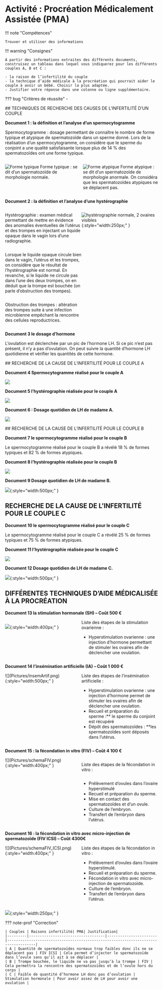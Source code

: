 # Activité : Procréation Médicalement Assistée (PMA)

!!! note "Compétences"

    Trouver et utiliser des informations 

!!! warning "Consignes"

    À partir des informations extraites des différents documents, construisez un tableau dans lequel vous indiquerez pour les différents couples A, B et C :

    - la raison de l’infertilité du couple 
    - la technique d’aide médicale à la procréation qui pourrait aider le couple à avoir un bébé. Choisir la plus adaptée. 
    - Justifier votre réponse dans une colonne ou ligne supplémentaire.

    
??? bug "Critères de réussite"
    - 

<div markdown style="page-break-after: always;">

## TECHNIQUES DE RECHERCHE DES CAUSES DE L’INFERTILITÉ D’UN COUPLE

**Document 1 : la définition et l’analyse d’un spermocytogramme**


Spermocytogramme : dosage permettant de connaître le nombre de forme typique et atypique de spermatozoïde dans un sperme donné.
Lors de la réalisation d’un spermocytogramme, on considère que le sperme du conjoint a une qualité satisfaisante lorsque plus de 14 % des spermatozoïdes ont une forme typique.

<div markdown style="display:flex; flex-direction: row">

<div markdown style="display:flex; flex: 1 1 0; flex-direction: column;padding-right:5px;" >

![Forme typique](Pictures/spzTypique.png)
Forme typique : se dit d’un spermatozoïde de morphologie normale.
</div>

<div markdown style="display:flex; flex: 1 1 0;  flex-direction: column; padding-left:5px;" >

![Forme atypique](Pictures/spzAtypique.png)
Forme atypique : se dit d’un spermatozoïde de morphologie anormale. On considéra que les spermatozoïdes atypiques ne se déplacent pas.

</div>
</div>

**Document 2 : la définition et l’analyse d’une hystérographie**

<div markdown style="display:flex; flex-direction: row" >
<div markdown style="display:flex; flex-direction: column; flex: 1 1 0;" >


Hystérographie : examen médical permettant de mettre en évidence des anomalies éventuelles de l’utérus et des trompes en injectant un liquide opaque dans le vagin lors d’une radiographie.


Lorsque le liquide opaque circule bien dans le vagin, l’utérus et les trompes, on considère que le résultat de l’hystérographie est normal. En revanche, si le liquide ne circule pas dans l’une des deux trompes, on en déduit que la trompe est bouchée (on parle d’obstruction des
trompes).

Obstruction des trompes : altération des trompes suite à une infection microbienne empêchant la rencontre des cellules reproductrices.

</div>

<div markdown style="display:flex; flex-direction: column; flex: 1 1 0;" >


![hystérographie normale, 2 ovaires visibles](Pictures/histerioNormal.png){:style="width:250px;"  }
</div>
</div>

**Document 3 le dosage d’hormone**

L’ovulation est déclenchée par un pic de l’hormone LH. Si ce pic n’est
pas présent, il n’y a pas d’ovulation. On peut suivre la quantité
d’hormone LH quotidienne et vérifier les quantités de cette hormone.

</div>
<div markdown style="page-break-after: always;">

## RECHERCHE DE LA CAUSE DE L’INFERTILITÉ POUR LE COUPLE A

**Document 4 Spermocytogramme réalisé pour le couple A**

![](Pictures/coupleASpermocytogramme.jpg)

**Document 5 l’hystérographie réalisée pour le couple A**

![](Pictures/coupleAHisterio.jpg)


**Document 6 : Dosage quotidien de LH de madame A.**

![](Pictures/coupleAdosageLH.png)

</div>
<div markdown style="page-break-after: always;">


## RECHERCHE DE LA CAUSE DE L’INFERTILITÉ POUR LE COUPLE B

**Document 7 le spermocytogramme réalisé pour le couple B**

Le spermocytogramme réalisé pour le couple B a révélé 18 % de formes typiques et 82 % de formes atypiques.

**Document 8 l’hystérographie réalisée pour le couple B**

![](Pictures/coupleBHisterio.png)

**Document 9 Dosage quotidien de LH de madame B.**

![](Pictures/coupleBdosageLH.jpg){:style="width:500px;"  }

</div>
<div markdown style="page-break-after: always;">


## RECHERCHE DE LA CAUSE DE L’INFERTILITÉ POUR LE COUPLE C

**Document 10 le spermocytogramme réalisé pour le couple C**

Le spermocytogramme réalisé pour le couple C a révélé 25 % de formes typiques et 75 % de formes atypiques.

**Document 11 l’hystérographie réalisée pour le couple C**


![](Pictures/coupleCHisterio.jpg)


**Document 12 Dosage quotidien de LH de madame C.**

![](Pictures/coupleCdosageLH.png){:style="width:500px;"  }

## DIFFÉRENTES TECHNIQUES D’AIDE MÉDICALISÉE À LA PROCRÉATION

**Document 13 la stimulation hormonale (SH) – Coût 500 €**
<div markdown style="display:flex; flex-direction:row;">

<div markdown style="display:flex;  flex : 1 1 0; flex-direction:row;">

![](Pictures/stimOvarienne.png){:style="width:400px;"  }
</div>
<div markdown style="display:flex; flex : 1 1 0;  flex-direction:column;">
Liste des étapes de la stimulation ovarienne :

- Hyperstimulation ovarienne : une injection d’hormone permettant de stimuler les ovaires afin de déclencher une ovulation.
</div>

</div>

**Document 14 l’insémination artificielle (IA) – Coût 1 000 €**

<div markdown style="display:flex; flex-direction:row;">

<div markdown style="display:flex;  flex : 1 1 0; flex-direction:row;">
![](Pictures/insemArtif.png){:style="width:500px;"  }
</div>
<div markdown style="display:flex; flex : 1 1 0;  flex-direction:column;">
Liste des étapes de l’insémination artificielle :

 
- Hyperstimulation ovarienne : une injection d’hormone permet de stimuler les ovaires afin de déclencher une ovulation.
- Recueil et préparation du sperme :** le sperme du conjoint est récupéré
- Dépôt des spermatozoïdes : **les spermatozoïdes sont déposés dans l’utérus.
</div>

</div>

**Document 15 : la fécondation in vitro (FIV) – Coût 4 100 €**

<div markdown style="display:flex; flex-direction:row;">

<div markdown style="display:flex;  flex : 1 1 0; flex-direction:row;">
![](Pictures/schemaFIV.png){:style="width:400px;"  }

</div>
<div markdown style="display:flex; flex : 1 1 0;  flex-direction:column;">

Liste des étapes de la fécondation in vitro :

-   Prélèvement d’ovules dans l’ovaire hyperstimulé
-   Recueil et préparation du sperme.
-   Mise en contact des spermatozoïdes et d’un ovule.
-   Culture de l’embryon.
-   Transfert de l’embryon dans l’utérus.
</div>

</div>


**Document 16 : la fécondation in vitro avec micro-injection de spermatozoïde (FIV ICSI) – Coût 4300€**

<div markdown style="display:flex; flex-direction:row;">

<div markdown style="display:flex;  flex : 1 1 0; flex-direction:row;">
![](Pictures/schemaFIV_ICSI.png){:style="width:400px;"  }

</div>
<div markdown style="display:flex; flex : 1 1 0;  flex-direction:column;">
Liste des étapes de la fécondation in vitro :

- Prélèvement d’ovules dans l’ovaire hyperstimulé.
- Recueil et préparation du sperme.
- Fécondation in vitro avec micro-injection de spermatozoïde.
- Culture de l’embryon.
- Transfert de l’embryon dans l’utérus.
</div>

</div>


![](Pictures/microInjecSpz.jpg){:style="width:250px;"  }

</div>

??? note-prof "Correction"

    | Couples | Raisons infertilité| PMA| Justification|
    |---------|-----------------------------------|-----------------------|-----------------------------------------------------------------------------------|
    | A | Quantité de spermatozoïdes normaux trop faibles donc ils ne se déplacent pas | FIV ICSI | Cela permet d’injecter le spermatozoïde dans l’ovule sans qu’il ait à se déplacer |
    | B | Trompe bouchée, le liquide ne va pas jusqu’à la trompe | FIV | Cela permettra la rencontre des spermatozoïdes et de l’ovule hors du corps |
    | C | Faible de quantité d’hormone LH donc pas d’ovulation | Stimulation hormonale | Pour avoir assez de LH pour avoir une ovulation |

